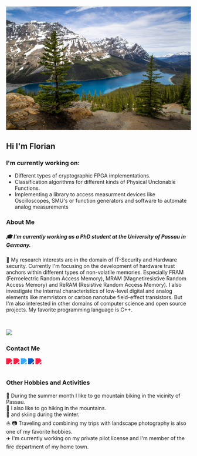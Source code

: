 ![plot](./img/header.jpg)

## Hi I'm Florian

### I'm currently working on: 

- Different types of cryptographic FPGA implementations. 
- Classification algorithms for different kinds of Physical Unclonable Functions.
- Implementing a library to access measurment devices like Oscilloscopes, SMU's or function generators and software to automate analog measurements
  
### About Me
##### :mortar_board: I'm currently working as a PhD student at the University of Passau in Germany.<br>
:key: My research interests are in the domain of IT-Security and Hardware security. Currently I'm focusing on the development of hardware trust anchors within different types of non-volatile memories. Especially FRAM (Ferroelectric Random Access Memory), MRAM (Magnetiresistive Random Access Memory) and ReRAM (Resistive Random Access Memory). I also investigate the internal characteristics of low-level digital and analog elements like memristors or carbon nanotube field-effect transistors.
But I'm also interested in other domains of computer science and open source projects. My favorite programming language is C++.

<br>

![](https://github-readme-stats.vercel.app/api/top-langs/?username=FlorianFrank&hide=HTML,Roff,Shell,Javascript,Makefile,CSS,Vim%20script&layout=compact)

### Contact Me

<a href="https://www.researchgate.net/profile/Florian-Frank-10">
  <img align="left" style="filter: invert(0.5) sepia(86) saturate(72.2) hue-rotate(339deg)"  width="20px" src="https://cdn.jsdelivr.net/npm/simple-icons@v3/icons/researchgate.svg" width="35" />
</a>

<a href="https://scholar.google.com/citations?user=o9Gu_FMAAAAJ&hl=de&oi=sra">
  <img align="left" style="filter: invert(0.5) sepia(86) saturate(72.2) hue-rotate(339deg)"  width="20px" src="https://cdn.jsdelivr.net/npm/simple-icons@v3/icons/googlescholar.svg" width="35" />
</a>

<a href="https://twitter.com/florianfrank93">
  <img align="left" style="filter: invert(0.5) sepia(1) saturate(5) hue-rotate(175deg)" width="20px" src="https://cdn.jsdelivr.net/npm/simple-icons@v3/icons/twitter.svg" width="35" />

</a>

<a href="https://www.linkedin.com/in/florian-frank-1287a21b5">
  <img align="left" style="filter: invert(0.5) sepia(73.7) saturate(91.5) hue-rotate(204deg)"  width="20px" src="https://cdn.jsdelivr.net/npm/simple-icons@v3/icons/linkedin.svg" width="35" />
</a>

<a href="https://www.instagram.com/florian__frank/">
  <img align="left" style="filter: invert(0.5) sepia(86) saturate(72.2) hue-rotate(339deg)"  width="20px" src="https://cdn.jsdelivr.net/npm/simple-icons@v3/icons/instagram.svg" width="35" />
</a>



<br><br>


### Other Hobbies and Activities

:bicyclist: During the summer month I like to go mountain biking in the vicinity of Passau. <br>
 :mount_fuji: I also like to go hiking in the mountains.<br>
 :ski: and skiing during the winter.<br>
 :boat: :camera: Traveling  and combining my trips with landscape photography is also one of my favorite hobbies.<br>
 :airplane: I'm currently working on my private pilot license and I'm member of the fire department of my home town.<br>
 
 
